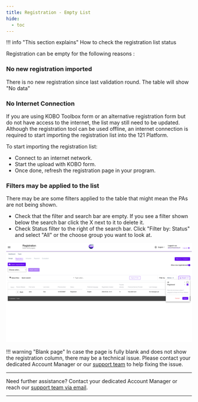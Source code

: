 ```yaml
---
title: Registration - Empty List
hide:
  - toc
---
```


!!! info "This section explains"
    How to check the registration list status


Registration can be empty for the following reasons :


### **No new registration imported**

There is no new registration since last validation round.
The table will show "No data"

### **No Internet Connection**

If you are using KOBO Toolbox form or an alternative registration form but do not have access to the internet, the list may still need to be updated.
Although the registration tool can be used offline, an internet connection is required to start importing the registration list into the 121 Platform.

To start importing the registration list:

- Connect to an internet network.
- Start the upload with KOBO form.
- Once done, refresh the registration page in your program.

### **Filters may be applied to the list**

There may be are some filters applied to the table that might mean the PAs are not being shown.

- Check that the filter and search bar are empty. If you see a filter shown below the search bar click the X next to it to delete it. 
- Check Status filter to the right of the search bar. Click "Filter by: Status" and select "All" or the choose group you want to look at.

![Filter Status Registered](https://raw.githubusercontent.com/global-121/121-platform/main/e2e/tests/__screenshots__/UserManualScreenshots/userManualScreenshots.spec.ts/FilterFunctionStatusSearch.png)


!!! warning "Blank page"
    In case the page is fully blank and does not show the registration column, there may be a technical issue.
    Please contact your dedicated Account Manager or our [support team](mailto:support@121.global) to help fixing the issue.

___
Need further assistance? Contact your dedicated Account Manager or reach our [support team via email](mailto:support@121.global).
___
